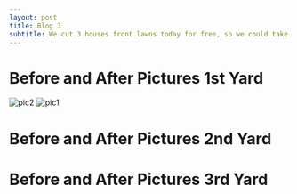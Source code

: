 ```yaml
---
layout: post
title: Blog 3
subtitle: We cut 3 houses front lawns today for free, so we could take before and after pics of our work.
---
```

# **Before and After Pictures 1st Yard**
![pic2](https://user-images.githubusercontent.com/129482309/231502219-2682e13c-dd03-4a46-b692-2c21ae336355.jpg)  ![pic1](https://user-images.githubusercontent.com/129482309/231501357-21f55641-5815-48f8-beab-babf37a3e1b9.jpg)


# **Before and After Pictures 2nd Yard**



# **Before and After Pictures 3rd Yard**

